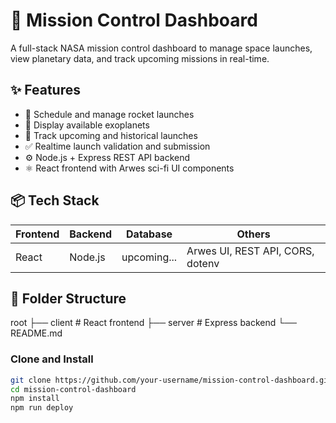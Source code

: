 # 🚀 Mission Control Dashboard

A full-stack NASA mission control dashboard to manage space launches, view planetary data, and track upcoming missions in real-time.


## ✨ Features

- 🔭 Schedule and manage rocket launches
- 🌌 Display available exoplanets
- 📆 Track upcoming and historical launches
- ✅ Realtime launch validation and submission
- ⚙️ Node.js + Express REST API backend
- ⚛️ React frontend with Arwes sci-fi UI components

## 📦 Tech Stack

| Frontend | Backend | Database | Others |
|----------|---------|----------|--------|
| React    | Node.js | upcoming... | Arwes UI, REST API, CORS, dotenv |

## 📂 Folder Structure
root
├── client # React frontend
├── server # Express backend
└── README.md

### Clone and Install

```bash
git clone https://github.com/your-username/mission-control-dashboard.git
cd mission-control-dashboard
npm install
npm run deploy



